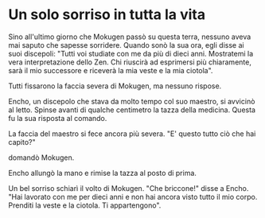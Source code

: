 # Un solo sorriso in tutta la vita

Sino all'ultimo giorno che Mokugen passò su questa terra, nessuno aveva mai saputo che sapesse sorridere. Quando sonò la sua ora, egli disse ai suoi discepoli: "Tutti voi studiate con me da più di dieci anni. Mostratemi la vera interpretazione dello Zen. Chi riuscirà ad esprimersi più chiaramente, sarà il mio successore e riceverà la mia veste e la mia ciotola".

Tutti fissarono la faccia severa di Mokugen, ma nessuno rispose.

Encho, un discepolo che stava da molto tempo col suo maestro, si avvicinò al letto. Spinse avanti di qualche centimetro la tazza della medicina. Questa fu la sua risposta al comando.

La faccia del maestro si fece ancora più severa. "E' questo tutto ciò che hai capito?"

domandò Mokugen.

Encho allungò la mano e rimise la tazza al posto di prima.

Un bel sorriso schiarì il volto di Mokugen. "Che briccone!" disse a Encho. "Hai lavorato con me per dieci anni e non hai ancora visto tutto il mio corpo. Prenditi la veste e la ciotola. Ti appartengono".